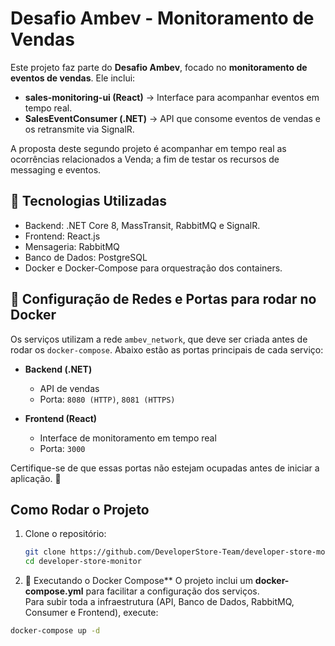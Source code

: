 # Desafio Ambev - Monitoramento de Vendas

Este projeto faz parte do **Desafio Ambev**, focado no **monitoramento de eventos de vendas**. Ele inclui:

- **sales-monitoring-ui (React)** → Interface para acompanhar eventos em tempo real.
- **SalesEventConsumer (.NET)** → API que consome eventos de vendas e os retransmite via SignalR.
  
A proposta deste segundo projeto é acompanhar em tempo real as ocorrências relacionados a Venda; a fim de testar os recursos de messaging e eventos.

## 📌 Tecnologias Utilizadas
- Backend: .NET Core 8, MassTransit, RabbitMQ e SignalR.
- Frontend: React.js
- Mensageria: RabbitMQ
- Banco de Dados: PostgreSQL
- Docker e Docker-Compose para orquestração dos containers.

## 📡 Configuração de Redes e Portas para rodar no Docker
Os serviços utilizam a rede `ambev_network`, que deve ser criada antes de rodar os `docker-compose`. Abaixo estão as portas principais de cada serviço:

- **Backend (.NET)**
  - API de vendas
  - Porta: `8080 (HTTP)`, `8081 (HTTPS)`

- **Frontend (React)**
  - Interface de monitoramento em tempo real
  - Porta: `3000`

Certifique-se de que essas portas não estejam ocupadas antes de iniciar a aplicação. 🚀

## Como Rodar o Projeto

1. Clone o repositório:
   ```sh
   git clone https://github.com/DeveloperStore-Team/developer-store-monitor.git
   cd developer-store-monitor

2. 📌 Executando o Docker Compose**
O projeto inclui um **docker-compose.yml** para facilitar a configuração dos serviços.  
Para subir toda a infraestrutura (API, Banco de Dados, RabbitMQ, Consumer e Frontend), execute:

```sh
docker-compose up -d
